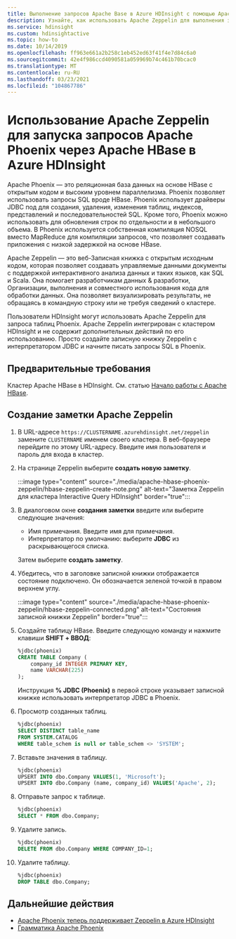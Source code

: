 ```yaml
---
title: Выполнение запросов Apache Base в Azure HDInsight с помощью Apache Phoenix
description: Узнайте, как использовать Apache Zeppelin для выполнения запросов Apache Base с Phoenix.
ms.service: hdinsight
ms.custom: hdinsightactive
ms.topic: how-to
ms.date: 10/14/2019
ms.openlocfilehash: ff963e661a2b258c1eb452ed63f41f4e7d84c6a0
ms.sourcegitcommit: 42e4f986ccd4090581a059969b74c461b70bcac0
ms.translationtype: MT
ms.contentlocale: ru-RU
ms.lasthandoff: 03/23/2021
ms.locfileid: "104867786"
---
```

# <a name="use-apache-zeppelin-to-run-apache-phoenix-queries-over-apache-hbase-in-azure-hdinsight"></a>Использование Apache Zeppelin для запуска запросов Apache Phoenix через Apache HBase в Azure HDInsight

Apache Phoenix — это реляционная база данных на основе HBase с открытым кодом и высоким уровнем параллелизма. Phoenix позволяет использовать запросы SQL вроде HBase. Phoenix использует драйверы JDBC под для создания, удаления, изменения таблиц, индексов, представлений и последовательностей SQL.  Кроме того, Phoenix можно использовать для обновления строк по отдельности и в небольшого объема. В Phoenix используется собственная компиляция NOSQL вместо MapReduce для компиляции запросов, что позволяет создавать приложения с низкой задержкой на основе HBase.

Apache Zeppelin — это веб-Записная книжка с открытым исходным кодом, которая позволяет создавать управляемые данными документы с поддержкой интерактивного анализа данных и таких языков, как SQL и Scala. Она помогает разработчикам данных & разработки, Организации, выполнения и совместного использования кода для обработки данных. Она позволяет визуализировать результаты, не обращаясь в командную строку или не требуя сведений о кластере.

Пользователи HDInsight могут использовать Apache Zeppelin для запроса таблиц Phoenix. Apache Zeppelin интегрирован с кластером HDInsight и не содержит дополнительных действий по его использованию. Просто создайте записную книжку Zeppelin с интерпретатором JDBC и начните писать запросы SQL в Phoenix.

## <a name="prerequisites"></a>Предварительные требования

Кластер Apache HBase в HDInsight. См. статью [Начало работы с Apache HBase](./apache-hbase-tutorial-get-started-linux.md).

## <a name="create-an-apache-zeppelin-note"></a>Создание заметки Apache Zeppelin

1. В URL-адресе `https://CLUSTERNAME.azurehdinsight.net/zeppelin` замените `CLUSTERNAME` именем своего кластера. В веб-браузере перейдите по этому URL-адресу. Введите имя пользователя и пароль для входа в кластер.

1. На странице Zeppelin выберите **создать новую заметку**.

   :::image type="content" source="./media/apache-hbase-phoenix-zeppelin/hbase-zeppelin-create-note.png" alt-text="Заметка Zeppelin для кластера Interactive Query HDInsight" border="true":::

1. В диалоговом окне **создания заметки** введите или выберите следующие значения:

   - Имя примечания. Введите имя для примечания.
   - Интерпретатор по умолчанию: выберите **JDBC** из раскрывающегося списка.

   Затем выберите **создать заметку**.

1. Убедитесь, что в заголовке записной книжки отображается состояние подключено. Он обозначается зеленой точкой в правом верхнем углу.

   :::image type="content" source="./media/apache-hbase-phoenix-zeppelin/hbase-zeppelin-connected.png" alt-text="Состояния записной книжки Zeppelin" border="true":::

1. Создайте таблицу HBase. Введите следующую команду и нажмите клавиши **SHIFT + ВВОД**:

   ```sql
   %jdbc(phoenix)
   CREATE TABLE Company (
       company_id INTEGER PRIMARY KEY,
       name VARCHAR(225)
   );
   ```

   Инструкция **% JDBC (Phoenix)** в первой строке указывает записной книжке использовать интерпретатор JDBC в Phoenix.

1. Просмотр созданных таблиц.

   ```sql
   %jdbc(phoenix)
   SELECT DISTINCT table_name
   FROM SYSTEM.CATALOG
   WHERE table_schem is null or table_schem <> 'SYSTEM';
   ```

1. Вставьте значения в таблицу.

   ```sql
   %jdbc(phoenix)
   UPSERT INTO dbo.Company VALUES(1, 'Microsoft');
   UPSERT INTO dbo.Company (name, company_id) VALUES('Apache', 2);
   ```

1. Отправьте запрос к таблице.

   ```sql
   %jdbc(phoenix)
   SELECT * FROM dbo.Company;
   ```

1. Удалите запись.

   ```sql
   %jdbc(phoenix)
   DELETE FROM dbo.Company WHERE COMPANY_ID=1;
   ```

1. Удалите таблицу.

   ```sql
   %jdbc(phoenix)
   DROP TABLE dbo.Company;
   ```

## <a name="next-steps"></a>Дальнейшие действия

- [Apache Phoenix теперь поддерживает Zeppelin в Azure HDInsight](/archive/blogs/ashish/apache-phoenix-now-supports-zeppelin-in-azure-hdinsight)
- [Грамматика Apache Phoenix](https://phoenix.apache.org/language/index.html)